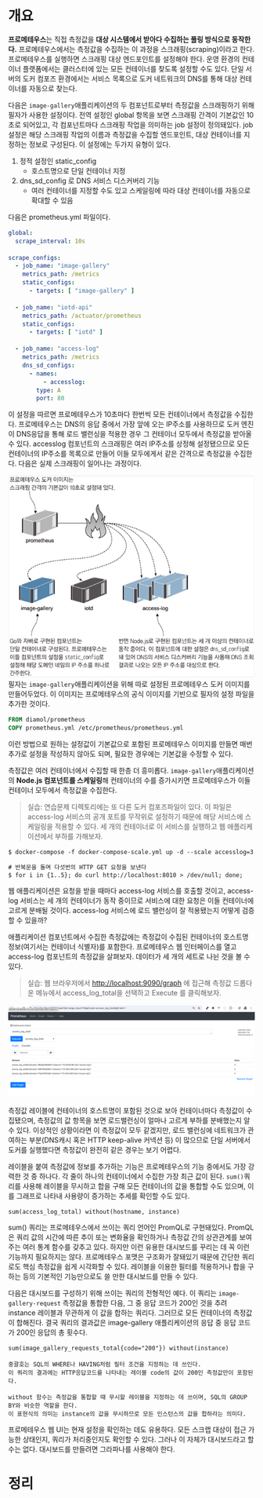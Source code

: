 <!-- Date: 2025-01-08 -->
<!-- Update Date: 2025-01-09 -->
<!-- File ID: ccfcf7b3-19f7-4f0f-bc52-fe7d8665b9ba -->
<!-- Author: Seoyeon Jang -->

# 개요

**프로메테우스**는 직접 측정값을 **대상 시스템에서 받아다 수집하는 풀링 방식으로 동작한다.**
프로메테우스에서는 측정값을 수집하는 이 과정을 스크래핑(scraping)이라고 한다.
프로메테우스를 실행하면 스크래핑 대상 엔드포인트를 설정해야 한다.
운영 환경의 컨테이너 플랫폼에서는 클러스터에 있는 모든 컨테이너를 찾도록 설정할 수도 있다.
단일 서버의 도커 컴포즈 환경에서는 서비스 목록으로 도커 네트워크의 DNS를 통해 대상 컨테이너를 자동으로 찾는다.

다음은 `image-gallery`애플리케이션의 두 컴포넌트로부터 측정값을 스크래핑하기 위해 필자가 사용한 설정이다.
전역 설정인 global 항목을 보면 스크래핑 간격이 기본값인 10초로 되어있고, 각 컴포넌트마다 스크래핑 작업을 의미하는 job 설정이 정의돼있다.
job 설정은 해당 스크래핑 작업의 이름과 측정값을 수집할 엔드포인트, 대상 컨테이너를 지정하는 정보로 구성된다.
이 설정에는 두가지 유형이 있다.

1. 정적 설정인 static_config
    - 호스트명으로 단일 컨테이너 지정
2. dns_sd_config 로 DNS 서비스 디스커버리 기능
    - 여러 컨테이너를 지정할 수도 있고 스케일링에 따라 대상 컨테이너를 자동으로 확대할 수 있음

다음은 prometheus.yml 파일이다.

```yaml
global:
  scrape_interval: 10s

scrape_configs:
  - job_name: "image-gallery"
    metrics_path: /metrics
    static_configs:
      - targets: [ "image-gallery" ]

  - job_name: "iotd-api"
    metrics_path: /actuator/prometheus
    static_configs:
      - targets: [ "iotd" ]

  - job_name: "access-log"
    metrics_path: /metrics
    dns_sd_configs:
      - names:
          - accesslog:
        type: A
        port: 80
```

이 설정을 따르면 프로메테우스가 10초마다 한번씩 모든 컨테이너에서 측정값을 수집한다. 프로메테우스는 DNS의 응답 중에서 가장 앞에 오는 IP주소를 사용하므로
도커 엔진이 DNS응답을 통해 로드 밸런싱을 적용한 경우 그 컨테이너 모두에서 측정값을 받아올 수 있다. accesslog 컴포넌트의 스크래핑은 여러 IP주소를 상정해 설정됐으므로
모든 컨테이너의 IP주소를 목록으로 만들어 이들 모두에게서 같은 간격으로 측정값을 수집한다. 다음은 실제 스크래핑이 일어나는 과정이다.

![](.측정값_수집을_맡을_프로메테우스_컨테이너_실행하기_images/9d4eeef1.png)
필자는 `image-gallery`애플리케이션을 위해 따로 설정된 프로메테우스 도커 이미지를 만들어두었다. 이 이미지는 프로메테우스의 공식 이미지를 기반으로 필자의 설정 파일을 추가한 것이다.

```dockerfile
FROM diamol/prometheus
COPY prometheus.yml /etc/prometheus/prometheus.yml
```

이런 방법으로 원하는 설정값이 기본값으로 포함된 프로메테우스 이미지를 만들면 매번 추가로 설정을 작성하지 않아도 되며, 필요한 경우에는 기본값을 수정할 수 있다.

측정값은 여러 컨테이너에서 수집할 때 한층 더 흥미롭다. `image-gallery`애플리케이션의 **Node.js 컴포넌트를 스케일링**해 컨테이너의 수를 증가시키면
프로메테우스가 이들 컨테이너 모두에서 측정값을 수집한다.

> 실습: 연습문제 디렉토리에는 또 다른 도커 컴포즈파일이 있다. 이 파일은 access-log 서비스의 공개 포트를 무작위로 설정하기 때문에 해당 서비스에 스케일링을
> 적용할 수 있다. 세 개의 컨테이너로 이 서비스를 실행하고 웹 애플리케이션에서 부하를 가해보자.

```shell
$ docker-compose -f docker-compose-scale.yml up -d --scale accesslog=3
```

```shell
# 반복문을 돌며 다섯번의 HTTP GET 요청을 보낸다
$ for i in {1..5}; do curl http://localhost:8010 > /dev/null; done;
```

웹 애플리케이션은 요청을 받을 때마다 access-log 서비스를 호출할 것이고, access-log 서비스는 세 개의 컨테이너가 동작 중이므로 서비스에 대한 요청은 이들 컨테이너에
고르게 분배될 것이다. access-log 서비스에 로드 밸런싱이 잘 적용됐는지 어떻게 검증할 수 있을까?

애플리케이션 컴포넌트에서 수집한 측정값에는 측정값이 수집된 컨테이너의 호스트명 정보(여기서는 컨테이너 식별자)를 포함한다.
프로메테우스 웹 인터페이스를 열고 access-log 컴포넌트의 측정값을 살펴보자. 데이터가 세 개의 세트로 나뉜 것을 볼 수 있다.

> 실습: 웹 브라우저에서 [http://localhost:9090/graph](http://localhost:9090/graph) 에 접근해 측정값 드롭다운 메뉴에서
> access_log_total을 선택하고 Execute 를 클릭해보자.

![](.측정값_수집을_맡을_프로메테우스_컨테이너_실행하기_images/c6f8256d.png)

측정값 레이블에 컨테이너의 호스트명이 포함된 것으로 보아 컨테이너마다 측정값이 수집됐으며, 측정값의 값 항목을 보면 로드밸런싱이
얼마나 고르게 부하를 분배했는지 알 수 있다. 이상적인 상황이라면 이 측정값이 모두 같겠지만, 로드 밸런싱에 네트워크가 관여하는 부분(DNS캐시 혹은 HTTP keep-alive 커넥션 등)
이 많으므로 단일 서버에서 도커를 실행했다면 측정값이 완전히 같은 경우는 보기 어렵다.

레이블을 붙여 측정값에 정보를 추가하는 기능은 프로메테우스의 기능 중에서도 가장 강력한 것 중 하나다. 각 줄이 하나의 컨테이너에서 수집한 가장 최근 값이 된다.
`sum()`쿼리를 사용해 레이블을 무시하고 합을 구해 모든 컨테이너의 값을 통합할 수도 있으며, 이를 그래프로 나타내 사용량이 증가하는 추세를 확인할 수도 있다.

```shell
sum(access_log_total) without(hostname, instance)
```

sum() 쿼리는 프로메테우스에서 쓰이는 쿼리 언어인 PromQL로 구현돼있다. PromQL은 쿼리 값의 시간에 따른 추이 또는 변화율을 확인하거나 측정값 간의 상관관계를 보여주는
여러 통계 함수를 갖추고 있다. 하지만 이런 유용한 대시보드를 꾸리는 데 꼭 이런 기능까지 필요하지는 않다. 프로메테우스 포맷은 구조화가 잘돼있기 때문에 간단한 쿼리로도 핵심 측정값을
쉽게 시각화할 수 있다. 레이블을 이용한 필터를 적용하거나 합을 구하는 등의 기본적인 기능만으로도 쓸 만한 대시보드를 만들 수 있다.

다음은 대시보드를 구성하기 위해 쓰이는 쿼리의 전형적인 예다. 이 쿼리는 `image-gallery-request` 측정값을 통합한 다음, 그 중 응답 코드가 200인 것을 추려
instance 레이블과 무관하게 이 값을 합하는 쿼리다. 그러므로 모든 컨테이너의 측정값이 합해진다. 결국 쿼리의 결과값은 image-gallery 애플리케이션의 응답 중 응답 코드가 200인
응답의 총 횟수다.

```shell
sum(image_gallery_requests_total{code="200"}) without(instance)

중괄호는 SQL의 WHERE나 HAVING처럼 필터 조건을 지정하는 데 쓰인다.
이 쿼리의 결과에는 HTTP응답코드를 나타내는 레이블 code의 값이 200인 측정값만이 포함된다.

without 함수는 측정값을 통합할 때 무시할 레이블을 지정하는 데 쓰이며, SQL의 GROUP BY와 비슷한 역할을 한다.
이 표현식의 의미는 instance의 값을 무시하므로 모든 인스턴스의 값을 합하라는 의미다.
```

프로메테우스 웹 UI는 현재 설정을 확인하는 데도 유용하다. 모든 스크랩 대상이 접근 가능한 상태인지, 쿼리가 처리중인지도 확인할 수 있다. 그러나 이 자체가 대시보드라고 할 수는 없다.
대시보드를 만들려면 그라파나를 사용해야 한다.

# 정리


